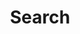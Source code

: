 ---
title: "Search" # in any language you want
layout: "search" # necessary for search
# url: "/archive"
# description: "Description for Search"
summary: "search"
placeholder: "ヾ(•ω•`)o"

params:
  # for search
  # https://fusejs.io/api/options.html
  fuseOpts:
    isCaseSensitive: false
    shouldSort: true
    location: 0
    distance: 1000
    threshold: 0.4
    minMatchCharLength: 0
    limit: 10 # refer: https://www.fusejs.io/api/methods.html#search
    keys: ["tags"]
---